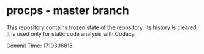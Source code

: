 # procps - master branch

This repository contains frozen state of the repository.
Its history is cleared. It is used only for static code
analysis with Codacy.

Commit Time: 1710306815